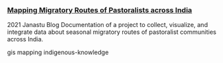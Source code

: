 ### [Mapping Migratory Routes of Pastoralists across India](https://blog.janastu.org/mapping-migratory-routes-of-pastoralists/)
2021 Janastu Blog
Documentation of a project to collect, visualize, and integrate data about seasonal migratory routes of pastoralist communities across India.

gis mapping indigenous-knowledge